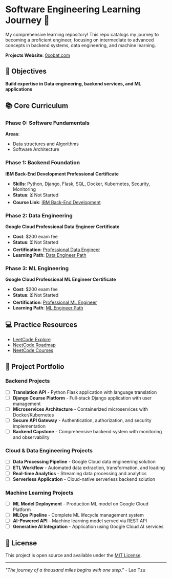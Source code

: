 # Software Engineering Learning Journey 🚀

My comprehensive learning repository! This repo catalogs my journey to becoming a proficient engineer, focusing on intermediate to advanced concepts in backend systems, data engineering, and machine learning.

**Projects Website**: [0xobat.com](https://0xobat.com/projects)

## 🎯 Objectives

**Build expertise in Data engineering, backend services, and ML applications**

## 📚 Core Curriculum

### Phase 0: Software Fundamentals

**Areas**:

- Data structures and Algorithms
- Software Architecture

### Phase 1: Backend Foundation

**IBM Back-End Development Professional Certificate**

- **Skills**: Python, Django, Flask, SQL, Docker, Kubernetes, Security, Monitoring
- **Status**: ⏳ Not Started
- **Course Link**: [IBM Back-End Development](https://www.coursera.org/professional-certificates/ibm-backend-development)

### Phase 2: Data Engineering

**Google Cloud Professional Data Engineer Certificate**

- **Cost**: $200 exam fee
- **Status**: ⏳ Not Started
- **Certification**: [Professional Data Engineer](https://cloud.google.com/learn/certification/data-engineer)
- **Learning Path**: [Data Engineer Path](https://www.cloudskillsboost.google/paths/16)

### Phase 3: ML Engineering

**Google Cloud Professional ML Engineer Certificate**

- **Cost**: $200 exam fee
- **Status**: ⏳ Not Started
- **Certification**: [Professional ML Engineer](https://cloud.google.com/learn/certification/machine-learning-engineer)
- **Learning Path**: [ML Engineer Path](https://www.cloudskillsboost.google/paths/17)

## 💻 Practice Resources

- [LeetCode Explore](https://leetcode.com/explore/)
- [NeetCode Roadmap](https://neetcode.io/roadmap)
- [NeetCode Courses](https://neetcode.io/courses)

## 📁 Project Portfolio

### Backend Projects

- [ ] **Translation API** - Python Flask application with language translation
- [ ] **Django Course Platform** - Full-stack Django application with user management
- [ ] **Microservices Architecture** - Containerized microservices with Docker/Kubernetes
- [ ] **Secure API Gateway** - Authentication, authorization, and security implementation
- [ ] **Backend Capstone** - Comprehensive backend system with monitoring and observability

### Cloud & Data Engineering Projects

- [ ] **Data Processing Pipeline** - Google Cloud data engineering solution
- [ ] **ETL Workflow** - Automated data extraction, transformation, and loading
- [ ] **Real-time Analytics** - Streaming data processing and analytics
- [ ] **Serverless Application** - Cloud-native serverless backend solution

### Machine Learning Projects

- [ ] **ML Model Deployment** - Production ML model on Google Cloud Platform
- [ ] **MLOps Pipeline** - Complete ML lifecycle management system
- [ ] **AI-Powered API** - Machine learning model served via REST API
- [ ] **Generative AI Integration** - Application using Google Cloud AI services

## 📄 License

This project is open source and available under the [MIT License](LICENSE).

---

_"The journey of a thousand miles begins with one step."_ - Lao Tzu
